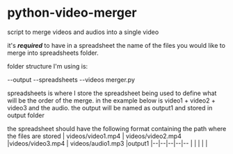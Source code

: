 
# python-video-merger
script to merge videos and audios into a single video

it's ***required*** to have in a spreadsheet the name of the files you would like to merge into spreadsheets folder.

folder structure I'm using is:

--output
--spreadsheets
--videos
merger.py

spreadsheets is where I store the spreadsheet being used to define what will be the order of the merge. 
in the example below is video1 + video2 + video3 and the audio. the output will be named as output1 and stored in output folder

the spreadsheet should have the following format containing the path where the files are stored
| videos/video1.mp4 | videos/video2.mp4 |videos/video3.mp4 |  videos/audio1.mp3 |output1
|--|--|--|--|--
|  |  |  |  |
